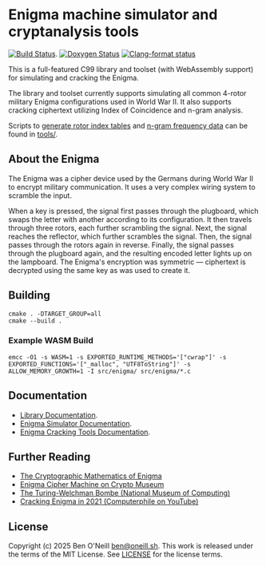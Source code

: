 # Enigma machine simulator and cryptanalysis tools

[![Build Status](https://github.com/bmoneill/enigma/actions/workflows/cmake-single-platform.yml/badge.svg?branch=main)](https://github.com/bmoneill/enigma/actions/workflows/cmake-single-platform.yml).
[![Doxygen Status](https://github.com/bmoneill/enigma/actions/workflows/doxygen.yml/badge.svg?branch=main)](https://bmoneill.github.io/enigma)
[![Clang-format status](https://github.com/bmoneill/enigma/actions/workflows/clang-format.yml/badge.svg?branch=main)](https://github.com/bmoneill/enigma/actions/workflows/clang-format.yml)

This is a full-featured C99 library and toolset (with WebAssembly support) for simulating and cracking the Enigma.

The library and toolset currently supports simulating all common 4-rotor military Enigma configurations used
in World War II. It also supports cracking ciphertext utilizing Index of Coincidence and n-gram analysis.

Scripts to [generate rotor index tables](tools/indexgen.py) and [n-gram frequency data](tools/ngram.sh) can be found in [tools/](tools/).

## About the Enigma

The Enigma was a cipher device used by the Germans during World War II to encrypt military communication.
It uses a very complex wiring system to scramble the input.

When a key is pressed, the signal first passes through the plugboard, which swaps the letter with another according
to its configuration. It then travels through three rotors, each further scrambling the signal. Next, the signal
reaches the reflector, which further scrambles the signal. Then, the signal passes through the rotors again in reverse.
Finally, the signal passes through the plugboard again, and the resulting encoded letter lights up on the lampboard.
The Enigma's encryption was symmetric &mdash; ciphertext is decrypted using the same key as was used to create it.

## Building

```shell
cmake . -DTARGET_GROUP=all
cmake --build .
```

### Example WASM Build

```shell
emcc -O1 -s WASM=1 -s EXPORTED_RUNTIME_METHODS='["cwrap"]' -s EXPORTED_FUNCTIONS='["_malloc", "UTF8ToString"]' -s ALLOW_MEMORY_GROWTH=1 -I src/enigma/ src/enigma/*.c
```

## Documentation

* [Library Documentation](https://bmoneill.github.io/enigma/).
* [Enigma Simulator Documentation](doc/enigmacli.md).
* [Enigma Cracking Tools Documentation](doc/enigmacrack.md).

## Further Reading

* [The Cryptographic Mathematics of Enigma](https://www.nsa.gov/portals/75/documents/about/cryptologic-heritage/historical-figures-publications/publications/wwii/CryptoMathEnigma_Miller.pdf)
* [Enigma Cipher Machine on Crypto Museum](https://www.cryptomuseum.com/crypto/enigma/index.htm)
* [The Turing-Welchman Bombe (National Museum of Computing)](https://www.tnmoc.org/bombe)
* [Cracking Enigma in 2021 (Computerphile on YouTube)](https://youtu.be/RzWB5jL5RX0)

## License

Copyright (c) 2025 Ben O'Neill <ben@oneill.sh>. This work is released under the
terms of the MIT License. See [LICENSE](LICENSE) for the license terms.
